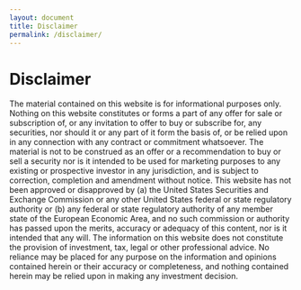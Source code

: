 ```yaml
---
layout: document
title: Disclaimer
permalink: /disclaimer/
---
```


# Disclaimer
The material contained on this website is for informational purposes only. Nothing on this website constitutes or forms a part of any offer for sale or subscription of, or any invitation to offer to buy or subscribe for, any securities, nor should it or any part of it form the basis of, or be relied upon in any connection with any contract or commitment whatsoever. The material is not to be construed as an offer or a recommendation to buy or sell a security nor is it intended to be used for marketing purposes to any existing or prospective investor in any jurisdiction, and is subject to correction, completion and amendment without notice.  This website has not been approved or disapproved by (a) the United States Securities and Exchange Commission or any other United States federal or state regulatory authority or (b) any federal or state regulatory authority of any member state of the European Economic Area, and no such commission or authority has passed upon the merits, accuracy or adequacy of this content, nor is it intended that any will.  The information on this website does not constitute the provision of investment, tax, legal or other professional advice.  No reliance may be placed for any purpose on the information and opinions contained herein or their accuracy or completeness, and nothing contained herein may be relied upon in making any investment decision.

